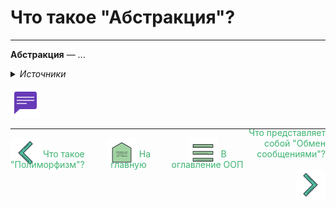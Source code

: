 <!--suppress ALL -->
Что такое "Абстракция"?
========================
***

**Абстракция** — ...

<details>
  <summary><i>Источники</i></summary>
  <ul>
    <li>Хорстманн Кей - Java. Библиотека профессионала, том 1 - 2019;</li>
    <li>Герберт Шилдт. - Java. Полное руководство, 2018;</li>
    <li>Брюс Эккель - Философия Java, 2015;</li>
    <li>
      Статья про ООП на 
      <a href="https://ru.wikipedia.org/wiki/Объектно-ориентированное_программирование#Объектно-ориентированные_языки">
         <b>википедии</b>
      </a>.
    </li>
  </ul>
</details>

[![Обсуждение](../../docs/assets/other/discussions.png "Обсудить")](https://github.com/SmithyVL/JavaDeveloperInterview/discussions/5)

***
<div style="display: flex">
    <div style="width: 25%">
        <a href="../../oop/question-4/QUESTION4.md" style="text-decoration: none; color: mediumseagreen">
            <img alt="back" src="../../docs/assets/navigation/back.png"/>
            <span style="position: relative; top: -17px;">Что такое "Полиморфизм"?</span>
        </a>
    </div>
    <div align="center" style="width: 25%">
        <a href="../../README.md" style="text-decoration: none; color: mediumseagreen">
            <img alt="back" src="../../docs/assets/navigation/home.png"/>
            <span style="position: relative; top: -17px;">На главную</span>
        </a>
    </div>
    <div align="center" style="width: 25%">
        <a href="../OOP.md" style="text-decoration: none; color: mediumseagreen">
            <img alt="back" src="../../docs/assets/navigation/menu.png"/>
            <span style="position: relative; top: -17px;">В оглавление ООП</span>
        </a>
    </div>
    <div align="right" style="width: 25%">
        <a href="../../oop/question-6/QUESTION6.md" style="text-decoration: none; color: mediumseagreen">
            <span style="position: relative; top: -17px;">Что представляет собой "Обмен сообщениями"?</span>
            <img alt="back" src="../../docs/assets/navigation/forward.png"/>
        </a>
    </div>
</div>